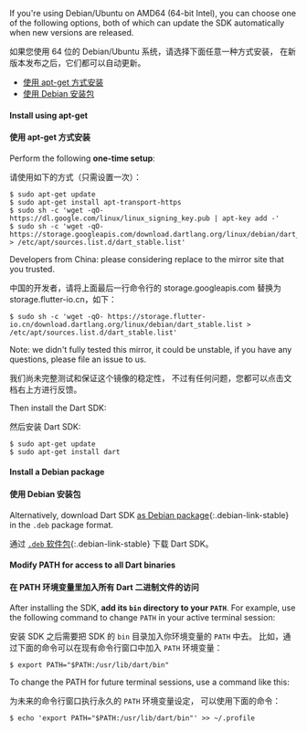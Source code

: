 If you're using Debian/Ubuntu on AMD64 (64-bit Intel), you can choose one of the
following options, both of which can update the SDK automatically when new
versions are released.

如果您使用 64 位的 Debian/Ubuntu 系统，请选择下面任意一种方式安装，
在新版本发布之后，它们都可以自动更新。

* [使用 apt-get 方式安装](#install-using-apt-get)
* [使用 Debian 安装包](#install-a-debian-package)

#### Install using apt-get

#### 使用 apt-get 方式安装

Perform the following **one-time setup**:

请使用如下的方式（只需设置一次）：

```terminal
$ sudo apt-get update
$ sudo apt-get install apt-transport-https
$ sudo sh -c 'wget -qO- https://dl.google.com/linux/linux_signing_key.pub | apt-key add -'
$ sudo sh -c 'wget -qO- https://storage.googleapis.com/download.dartlang.org/linux/debian/dart_stable.list > /etc/apt/sources.list.d/dart_stable.list'
```

Developers from China: please considering replace to
the mirror site that you trusted.

中国的开发者，请将上面最后一行命令行的
storage.googleapis.com 替换为 storage.flutter-io.cn，如下：

```terminal
$ sudo sh -c 'wget -qO- https://storage.flutter-io.cn/download.dartlang.org/linux/debian/dart_stable.list > /etc/apt/sources.list.d/dart_stable.list'
```

Note: we didn't fully tested this mirror, it could be unstable,
if you have any questions, please file an issue to us.

我们尚未完整测试和保证这个镜像的稳定性，
不过有任何问题，您都可以点击文档右上方进行反馈。

Then install the Dart SDK:

然后安装 Dart SDK:

```terminal
$ sudo apt-get update
$ sudo apt-get install dart
```

#### Install a Debian package

#### 使用 Debian 安装包

Alternatively, download Dart SDK [as Debian package](#){:.debian-link-stable}
in the `.deb` package format. 

通过 [`.deb` 软件包](#){:.debian-link-stable} 下载 Dart SDK。

#### Modify PATH for access to all Dart binaries

#### 在 PATH 环境变量里加入所有 Dart 二进制文件的访问

After installing the SDK, **add its `bin` directory to your `PATH`**. For example,
use the following command to change `PATH` in your active terminal session:

安装 SDK 之后需要把 SDK 的 `bin` 目录加入你环境变量的 `PATH` 中去。
比如，通过下面的命令可以在现有命令行窗口中加入 `PATH` 环境变量：

```terminal
$ export PATH="$PATH:/usr/lib/dart/bin"
```

To change the PATH for future terminal sessions, use a command like this:

为未来的命令行窗口执行永久的 `PATH` 环境变量设定，
可以使用下面的命令：

```terminal
$ echo 'export PATH="$PATH:/usr/lib/dart/bin"' >> ~/.profile
```
